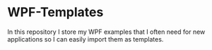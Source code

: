 # WPF-Templates
In this repository I store my WPF examples that I often need for new applications so I can easily import them as templates. 
